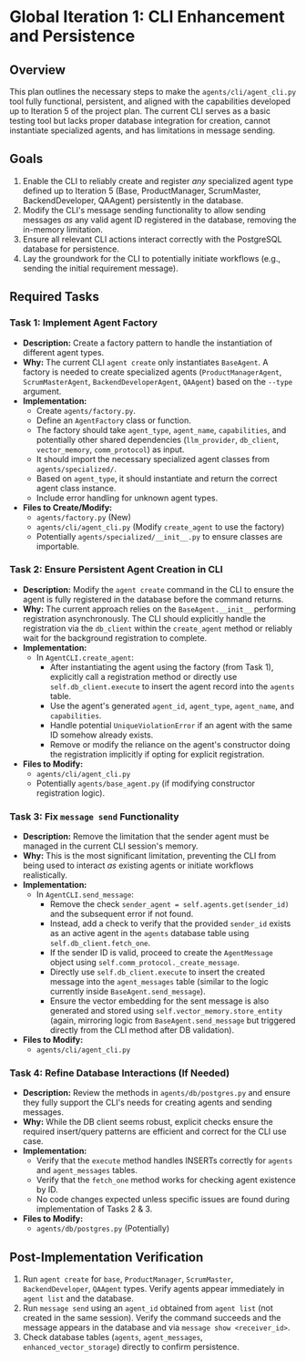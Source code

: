 # Global Iteration 1: CLI Enhancement and Persistence

## Overview

This plan outlines the necessary steps to make the `agents/cli/agent_cli.py` tool fully functional, persistent, and aligned with the capabilities developed up to Iteration 5 of the project plan. The current CLI serves as a basic testing tool but lacks proper database integration for creation, cannot instantiate specialized agents, and has limitations in message sending.

## Goals

1.  Enable the CLI to reliably create and register _any_ specialized agent type defined up to Iteration 5 (Base, ProductManager, ScrumMaster, BackendDeveloper, QAAgent) persistently in the database.
2.  Modify the CLI's message sending functionality to allow sending messages _as_ any valid agent ID registered in the database, removing the in-memory limitation.
3.  Ensure all relevant CLI actions interact correctly with the PostgreSQL database for persistence.
4.  Lay the groundwork for the CLI to potentially initiate workflows (e.g., sending the initial requirement message).

## Required Tasks

### Task 1: Implement Agent Factory

- **Description:** Create a factory pattern to handle the instantiation of different agent types.
- **Why:** The current CLI `agent create` only instantiates `BaseAgent`. A factory is needed to create specialized agents (`ProductManagerAgent`, `ScrumMasterAgent`, `BackendDeveloperAgent`, `QAAgent`) based on the `--type` argument.
- **Implementation:**
  - Create `agents/factory.py`.
  - Define an `AgentFactory` class or function.
  - The factory should take `agent_type`, `agent_name`, `capabilities`, and potentially other shared dependencies (`llm_provider`, `db_client`, `vector_memory`, `comm_protocol`) as input.
  - It should import the necessary specialized agent classes from `agents/specialized/`.
  - Based on `agent_type`, it should instantiate and return the correct agent class instance.
  - Include error handling for unknown agent types.
- **Files to Create/Modify:**
  - `agents/factory.py` (New)
  - `agents/cli/agent_cli.py` (Modify `create_agent` to use the factory)
  - Potentially `agents/specialized/__init__.py` to ensure classes are importable.

### Task 2: Ensure Persistent Agent Creation in CLI

- **Description:** Modify the `agent create` command in the CLI to ensure the agent is fully registered in the database before the command returns.
- **Why:** The current approach relies on the `BaseAgent.__init__` performing registration asynchronously. The CLI should explicitly handle the registration via the `db_client` within the `create_agent` method or reliably wait for the background registration to complete.
- **Implementation:**
  - In `AgentCLI.create_agent`:
    - After instantiating the agent using the factory (from Task 1), explicitly call a registration method or directly use `self.db_client.execute` to insert the agent record into the `agents` table.
    - Use the agent's generated `agent_id`, `agent_type`, `agent_name`, and `capabilities`.
    - Handle potential `UniqueViolationError` if an agent with the same ID somehow already exists.
    - Remove or modify the reliance on the agent's constructor doing the registration implicitly if opting for explicit registration.
- **Files to Modify:**
  - `agents/cli/agent_cli.py`
  - Potentially `agents/base_agent.py` (if modifying constructor registration logic).

### Task 3: Fix `message send` Functionality

- **Description:** Remove the limitation that the sender agent must be managed in the current CLI session's memory.
- **Why:** This is the most significant limitation, preventing the CLI from being used to interact _as_ existing agents or initiate workflows realistically.
- **Implementation:**
  - In `AgentCLI.send_message`:
    - Remove the check `sender_agent = self.agents.get(sender_id)` and the subsequent error if not found.
    - Instead, add a check to verify that the provided `sender_id` exists as an active agent in the `agents` database table using `self.db_client.fetch_one`.
    - If the sender ID is valid, proceed to create the `AgentMessage` object using `self.comm_protocol._create_message`.
    - Directly use `self.db_client.execute` to insert the created message into the `agent_messages` table (similar to the logic currently inside `BaseAgent.send_message`).
    - Ensure the vector embedding for the sent message is also generated and stored using `self.vector_memory.store_entity` (again, mirroring logic from `BaseAgent.send_message` but triggered directly from the CLI method after DB validation).
- **Files to Modify:**
  - `agents/cli/agent_cli.py`

### Task 4: Refine Database Interactions (If Needed)

- **Description:** Review the methods in `agents/db/postgres.py` and ensure they fully support the CLI's needs for creating agents and sending messages.
- **Why:** While the DB client seems robust, explicit checks ensure the required insert/query patterns are efficient and correct for the CLI use case.
- **Implementation:**
  - Verify that the `execute` method handles INSERTs correctly for `agents` and `agent_messages` tables.
  - Verify that the `fetch_one` method works for checking agent existence by ID.
  - No code changes expected unless specific issues are found during implementation of Tasks 2 & 3.
- **Files to Modify:**
  - `agents/db/postgres.py` (Potentially)

## Post-Implementation Verification

1.  Run `agent create` for `base`, `ProductManager`, `ScrumMaster`, `BackendDeveloper`, `QAAgent` types. Verify agents appear immediately in `agent list` and the database.
2.  Run `message send` using an `agent_id` obtained from `agent list` (not created in the same session). Verify the command succeeds and the message appears in the database and via `message show <receiver_id>`.
3.  Check database tables (`agents`, `agent_messages`, `enhanced_vector_storage`) directly to confirm persistence.
